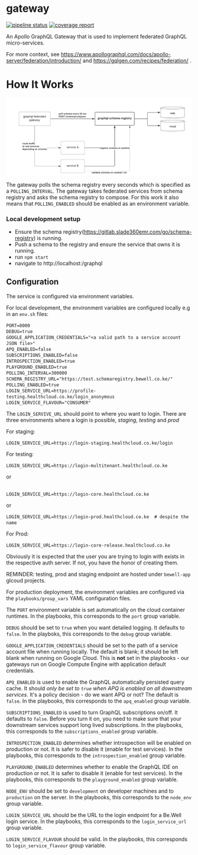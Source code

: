 # gateway

[![pipeline status](https://gitlab.slade360emr.com/go/gateway/badges/develop/pipeline.svg)](https://gitlab.slade360emr.com/go/gateway/-/commits/develop)
[![coverage report](https://gitlab.slade360emr.com/go/gateway/badges/develop/coverage.svg)](https://gitlab.slade360emr.com/go/gateway/-/commits/develop)

An Apollo GraphQL Gateway that is used to implement federated GraphQL micro-services.

For more context, see https://www.apollographql.com/docs/apollo-server/federation/introduction/
and https://gqlgen.com/recipes/federation/ .

# How It Works

![image info](./schema_poll.png)

The gateway polls the schema registry every <n> seconds which is specified as a `POLLING_INTERVAL`.
The gateway takes federated services from schema registry and asks the schema
registry to compose. For this work it also means that `POLLING_ENABLED` should be enabled as an environment variable.

### Local development setup

- Ensure the schema registry(https://gitlab.slade360emr.com/go/schema-registry) is running.
- Push a schema to the registry and ensure the service that owns it is running.
- run `npm start`
- navigate to http://localhost:<PORT>/graphql

## Configuration

The service is configured via environment variables.

For local development, the environment variables are configured locally e.g in an `env.sh`
files:

```env
PORT=8000
DEBUG=true
GOOGLE_APPLICATION_CREDENTIALS="<a valid path to a service account JSON file>"
APQ_ENABLED=false
SUBSCRIPTIONS_ENABLED=false
INTROSPECTION_ENABLED=true
PLAYGROUND_ENABLED=true
POLLING_INTERVAL=300000
SCHEMA_REGISTRY_URL="https://test.schemaregistry.bewell.co.ke/"
POLLING_ENABLED=true
LOGIN_SERVICE_URL=https://profile-testing.healthcloud.co.ke/login_anonymous
LOGIN_SERVICE_FLAVOUR="CONSUMER"
```

The `LOGIN_SERVIVE_URL` should point to where you want to login. There are
three environments where a login is possible, _staging_, _testing_ and _prod_

For staging:

```env
LOGIN_SERVICE_URL=https://login-staging.healthcloud.co.ke/login
```

For testing:

```env
LOGIN_SERVICE_URL=https://login-multitenant.healthcloud.co.ke
```

or

```env

LOGIN_SERVICE_URL=https://login-core.healthcloud.co.ke
```

or

```env
LOGIN_SERVICE_URL=https://login-prod.healthcloud.co.ke  # despite the name
```

For Prod:

```env
LOGIN_SERVICE_URL=https://login-core-release.healthcloud.co.ke
```

Obviously it is expected that the user you are trying to login with exists in the respective auth server. If not, you have the honor of creating them.

REMINDER:
testing, prod and staging endpoint are hosted under `bewell-app` glcoud projects.

For production deployment, the environment variables are configured via the `playbooks/group_vars`
YAML configuration files.

The `PORT` environment variable is set automatically on the cloud container
runtimes. In the playbooks, this corresponds to the `port` group variable.

`DEBUG` should be set to `true` when you want detailed logging. It defaults to
`false`. In the playboks, this corresponds to the `debug` group variable.

`GOOGLE_APPLICATION_CREDENTIALS` should be set to the path of a service account
file when running locally. The default is blank; it should be left blank when
running on Google Cloud. This is **not** set in the playbooks - our gateways run on
Google Compute Engine with application default credentials.

`APQ_ENABLED` is used to enable the GraphQL automatically persisted query cache.
It should _only be set to `true` when APQ is enabled on all downstream services_.
It's a policy decision - do we want APQ or not? The default is `false`. In the playbooks,
this corresponds to the `apq_enabled` group variable.

`SUBSCRIPTIONS_ENABLED` is used to turn GraphQL subscriptions on/off. It defaults
to `false`. Before you turn it on, you need to make sure that your downstream
services support long lived subscriptions. In the playbooks, this corresponds to the
`subscriptions_enabled` group variable.

`INTROSPECTION_ENABLED` determines whether introspection will be enabled on
production or not. It is safer to disable it (enable for test services). In the playbooks,
this corresponds to the `introspection_enabled` group variable.

`PLAYGROUND_ENABLED` determines whether to enable the GraphQL IDE on production
or not. It is safer to disable it (enable for test services). In the playbooks,
this corresponds to the `playground_enabled` group variable.

`NODE_ENV` should be set to `development` on developer machines and to `production`
on the server. In the playbooks, this corresponds to the `node_env` group variable.

`LOGIN_SERVICE_URL` should be the URL to the login endpoint for a Be.Well login
service. In the playbooks, this corresponds to the `login_service_url` group variable.

`LOGIN_SERVICE_FLAVOUR` should be valid.
In the playbooks, this corresponds to `login_service_flavour` group variable.

```

```
